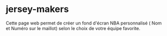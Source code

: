 # jersey-makers
Cette page web permet de créer un fond d'écran NBA personnalisé ( Nom et Numéro sur le maillot) selon le choix de votre équipe favorite.
